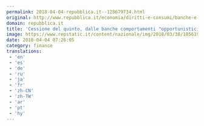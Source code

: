 ```yaml
---
permalink: 2018-04-04-repubblica.it--128679734.html
original: http://www.repubblica.it/economia/diritti-e-consumi/banche-e-assicurazioni/2018/04/04/news/cessione_del_quinto_dalle_banche_comportamenti_opportunistici_e_troppi_contenziosi-192611676/?rss
domain: repubblica.it
title: 'Cessione del quinto, dalle banche comportamenti "opportunistici" e troppi contenziosi'
image: https://www.repstatic.it/content/nazionale/img/2018/03/30/185619248-22b4fd5c-3434-48b4-941f-ca32b8f7223f.jpg
date: 2018-04-04 07:26:05
category: finance
translations: 
 - 'en'
 - 'es'
 - 'de'
 - 'ru'
 - 'ja'
 - 'fr'
 - 'zh-CN'
 - 'zh-TW'
 - 'ar'
 - 'pt'
 - 'hy'
---
```


